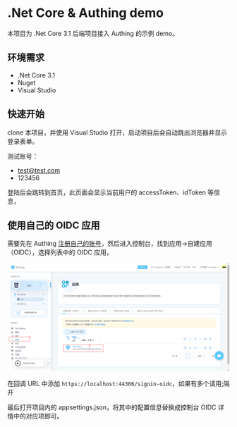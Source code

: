 # .Net Core & Authing demo

本项目为 .Net Core 3.1 后端项目接入 Authing 的示例 demo。

## 环境需求

- .Net Core 3.1
- Nuget
- Visual Studio

## 快速开始

clone 本项目，并使用 Visual Studio 打开，启动项目后会自动跳出浏览器并显示登录表单。

测试账号：

- test@test.com
- 123456

登陆后会跳转到首页，此页面会显示当前用户的 accessToken、idToken 等信息，

## 使用自己的 OIDC 应用

需要先在 Authing [注册自己的账号](https://console.authing.cn/login)，然后进入控制台，找到应用->自建应用（OIDC），选择列表中的 OIDC 应用，

![](./docs/3.png)

在回调 URL 中添加 `https://localhost:44306/signin-oidc`，如果有多个请用;隔开

最后打开项目内的 appsettings.json，将其中的配置信息替换成控制台 OIDC 详情中的对应项即可。
